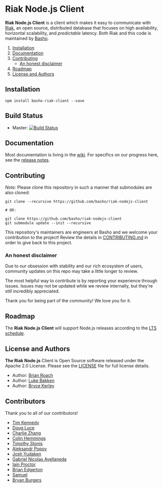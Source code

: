 Riak Node.js Client
==================

**Riak Node.js Client** is a client which makes it easy to communicate with [Riak](http://basho.com/riak/), an open source, distributed database that focuses on high availability, horizontal scalability, and *predictable*
latency. Both Riak and this code is maintained by [Basho](http://www.basho.com/).

1. [Installation](#installation)
2. [Documentation](#documentation)
3. [Contributing](#contributing)
	* [An honest disclaimer](#an-honest-disclaimer)
4. [Roadmap](#roadmap)
5. [License and Authors](#license-and-authors)

## Installation

`npm install basho-riak-client --save`

## Build Status

* Master: [![Build Status](https://travis-ci.org/basho/riak-nodejs-client.svg?branch=master)](https://travis-ci.org/basho/riak-nodejs-client)

## Documentation

Most documentation is living in the [wiki](https://github.com/basho/riak-nodejs-client/wiki). For specifics on our progress here, see the [release notes](https://github.com/basho/riak-nodejs-client/blob/master/RELNOTES.md). 


## Contributing

*Note:* Please clone this repository in such a manner that submodules are also cloned:

```
git clone --recursive https://github.com/basho/riak-nodejs-client

# OR:

git clone https://github.com/basho/riak-nodejs-client
git submodule update --init --recursive
```

This repository's maintainers are engineers at Basho and we welcome your contribution to the project! Review the details in [CONTRIBUTING.md](CONTRIBUTING.md) in order to give back to this project.

### An honest disclaimer

Due to our obsession with stability and our rich ecosystem of users, community updates on this repo may take a little longer to review. 

The most helpful way to contribute is by reporting your experience through issues. Issues may not be updated while we review internally, but they're still incredibly appreciated.

Thank you for being part of the community! We love you for it. 

## Roadmap

The **Riak Node.js Client** will support Node.js releases according to the [LTS schedule](https://github.com/nodejs/LTS#lts-schedule).

## License and Authors
**The Riak Node.js** Client is Open Source software released under the Apache 2.0 License. Please see the [LICENSE](LICENSE) file for full license details.

* Author: [Brian Roach](https://github.com/broach)
* Author: [Luke Bakken](http://bakken.io/)
* Author: [Bryce Kerley](https://github.com/bkerley)

## Contributors

Thank you to all of our contributors!

* [Tim Kennedy](https://github.com/stretchkennedy)
* [Doug Luce](https://github.com/dougluce) 
* [Charlie Zhang](https://github.com/charliezhang) 
* [Colin Hemmings](https://github.com/gonzohunter)
* [Timothy Stonis](https://github.com/tstonis)
* [Aleksandr Popov](https://github.com/mogadanez)
* [Josh Yudaken](https://github.com/qix)
* [Gabriel Nicolas Avellaneda](https://github.com/GabrielNicolasAvellaneda)
* [Iain Proctor](https://github.com/iproctor)
* [Brian Edgerton](https://github.com/brianedgerton)
* [Samuel](https://github.com/faust64)
* [Bryan Burgers](https://github.com/bryanburgers)
